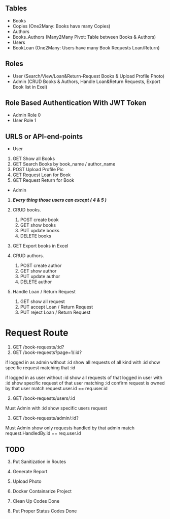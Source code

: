 ## Tables

- Books
- Copies
    (One2Many: Books have many Copies)
- Authors
- Books_Authors 
    (Many2Many Pivot: Table between Books & Authors)
- Users 
- BookLoan 
    (One2Many: Users have many Book Requests Loan/Return)

## Roles

- User 
    (Search/View/Loan&Return-Request Books & Upload Profile Photo)
- Admin 
    (CRUD Books & Authors, Handle Loan&Return Requests, Export Book list in Exel)

## Role Based Authentication With JWT Token
- Admin Role 0
- User  Role 1

## URLS or API-end-points

- User

1. GET  Show all Books
2. GET  Search Books by book_name / author_name
3. POST Upload Profile Pic
4. GET  Request Loan for Book
5. GET  Request Return for Book

- Admin

1. ___Every thing those users can except ( 4 & 5 )___

2. CRUD books.
    1. POST   create book
    2. GET    show books
    3. PUT    update books
    4. DELETE books

3. GET Export books in Excel

4. CRUD authors.
    1. POST   create author
    2. GET    show author
    3. PUT    update author
    4. DELETE author

5. Handle Loan / Return Request
    1. GET show all request
    2. PUT accept Loan / Return Request 
    3. PUT reject Loan / Return Request


# Request Route

1. GET /book-requests/:id?
1. GET /book-requests?page=1/:id?

if logged in as admin
    without :id
        show all requests of all kind
    with :id
        show specific request matching that :id

if logged in as user
    without :id
        show all requests of that logged in user
    with :id
        show specific request of that user matching :id
        confirm request is owned by that user
        match request.user.id == req.user.id        

2. GET /book-requests/users/:id

Must Admin
    with :id
        show specific users request
        
3. GET /book-requests/admin/:id?

Must Admin
        show only requests handled by that admin
        match request.HandledBy.id == req.user.id


## TODO
3. Put Sanitization in Routes
4. Generate Report
5. Upload Photo
4. Docker Containarize Project

1. Clean Up Codes Done
2. Put Proper Status Codes Done